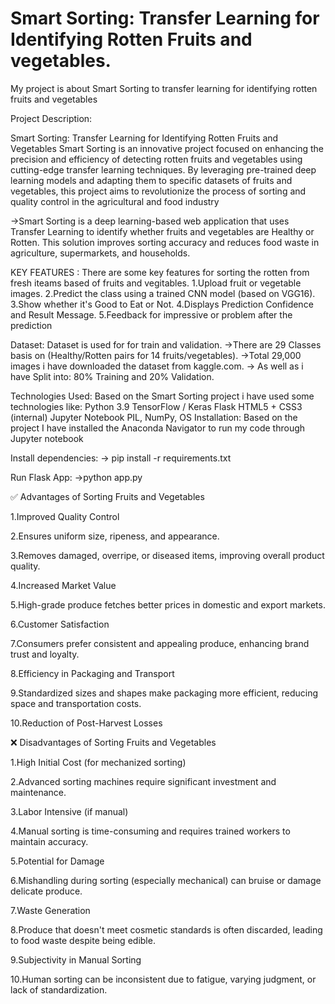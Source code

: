 # Smart Sorting: Transfer Learning for Identifying Rotten Fruits and vegetables.
My project is about Smart Sorting to transfer learning for identifying rotten fruits and vegetables

Project Description:

Smart Sorting: Transfer Learning for Identifying Rotten Fruits and Vegetables Smart Sorting is an innovative project focused on enhancing the precision and efficiency of detecting rotten fruits and vegetables using cutting-edge transfer learning techniques. By leveraging pre-trained deep learning models and adapting them to specific datasets of fruits and vegetables, this project aims to revolutionize the process of sorting and quality control in the agricultural and food industry

->Smart Sorting is a deep learning-based web application that uses Transfer Learning to identify whether fruits and vegetables are Healthy or Rotten. This solution improves sorting accuracy and reduces food waste in agriculture, supermarkets, and households.

KEY FEATURES : There are some key features for sorting the rotten from fresh iteams based of fruits and vegitables. 1.Upload fruit or vegetable images. 2.Predict the class using a trained CNN model (based on VGG16). 3.Show whether it's Good to Eat or Not. 4.Displays Prediction Confidence and Result Message. 5.Feedback for impressive or problem after the prediction

Dataset: Dataset is used for for train and validation. ->There are 29 Classes basis on (Healthy/Rotten pairs for 14 fruits/vegetables). ->Total 29,000 images i have downloaded the dataset from kaggle.com. -> As well as i have Split into: 80% Training and 20% Validation.

Technologies Used: Based on the Smart Sorting project i have used some technologies like: Python 3.9 TensorFlow / Keras Flask HTML5 + CSS3 (internal) Jupyter Notebook PIL, NumPy, OS Installation: Based on the project I have installed the Anaconda Navigator to run my code through Jupyter notebook

Install dependencies: -> pip install -r requirements.txt

Run Flask App: ->python app.py

✅ Advantages of Sorting Fruits and Vegetables

1.Improved Quality Control

2.Ensures uniform size, ripeness, and appearance.

3.Removes damaged, overripe, or diseased items, improving overall product quality.

4.Increased Market Value

5.High-grade produce fetches better prices in domestic and export markets.

6.Customer Satisfaction

7.Consumers prefer consistent and appealing produce, enhancing brand trust and loyalty.

8.Efficiency in Packaging and Transport

9.Standardized sizes and shapes make packaging more efficient, reducing space and transportation costs.

10.Reduction of Post-Harvest Losses

❌ Disadvantages of Sorting Fruits and Vegetables

1.High Initial Cost (for mechanized sorting)

2.Advanced sorting machines require significant investment and maintenance.

3.Labor Intensive (if manual)

4.Manual sorting is time-consuming and requires trained workers to maintain accuracy.

5.Potential for Damage

6.Mishandling during sorting (especially mechanical) can bruise or damage delicate produce.

7.Waste Generation

8.Produce that doesn't meet cosmetic standards is often discarded, leading to food waste despite being edible.

9.Subjectivity in Manual Sorting

10.Human sorting can be inconsistent due to fatigue, varying judgment, or lack of standardization.
